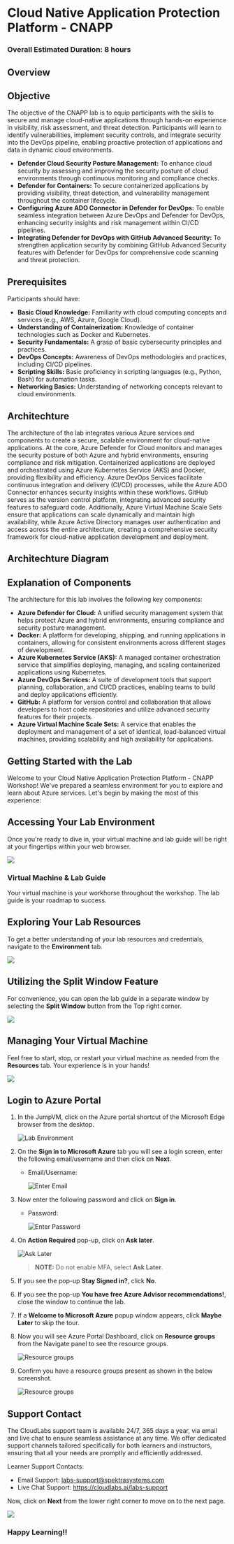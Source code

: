 # Cloud Native Application Protection Platform - CNAPP

### Overall Estimated Duration: 8 hours

## Overview



## Objective

The objective of the CNAPP lab is to equip participants with the skills to secure and manage cloud-native applications through hands-on experience in visibility, risk assessment, and threat detection. Participants will learn to identify vulnerabilities, implement security controls, and integrate security into the DevOps pipeline, enabling proactive protection of applications and data in dynamic cloud environments.

- **Defender Cloud Security Posture Management:** To enhance cloud security by assessing and improving the security posture of cloud environments through continuous monitoring and compliance checks. 
- **Defender for Containers:** To secure containerized applications by providing visibility, threat detection, and vulnerability management throughout the container lifecycle.
- **Configuring Azure ADO Connector in Defender for DevOps:** To enable seamless integration between Azure DevOps and Defender for DevOps, enhancing security insights and risk management within CI/CD pipelines.
- **Integrating Defender for DevOps with GitHub Advanced Security:** To strengthen application security by combining GitHub Advanced Security features with Defender for DevOps for comprehensive code scanning and threat protection.

## Prerequisites

Participants should have:

- **Basic Cloud Knowledge:** Familiarity with cloud computing concepts and services (e.g., AWS, Azure, Google Cloud).
- **Understanding of Containerization:** Knowledge of container technologies such as Docker and Kubernetes.
- **Security Fundamentals:** A grasp of basic cybersecurity principles and practices.
- **DevOps Concepts:** Awareness of DevOps methodologies and practices, including CI/CD pipelines.
- **Scripting Skills:** Basic proficiency in scripting languages (e.g., Python, Bash) for automation tasks.
- **Networking Basics:** Understanding of networking concepts relevant to cloud environments.

## Architechture

The architecture of the lab integrates various Azure services and components to create a secure, scalable environment for cloud-native applications. At the core, Azure Defender for Cloud monitors and manages the security posture of both Azure and hybrid environments, ensuring compliance and risk mitigation. Containerized applications are deployed and orchestrated using Azure Kubernetes Service (AKS) and Docker, providing flexibility and efficiency. Azure DevOps Services facilitate continuous integration and delivery (CI/CD) processes, while the Azure ADO Connector enhances security insights within these workflows. GitHub serves as the version control platform, integrating advanced security features to safeguard code. Additionally, Azure Virtual Machine Scale Sets ensure that applications can scale dynamically and maintain high availability, while Azure Active Directory manages user authentication and access across the entire architecture, creating a comprehensive security framework for cloud-native application development and deployment.

## Architechture Diagram



## Explanation of Components

The architecture for this lab involves the following key components:

- **Azure Defender for Cloud:** A unified security management system that helps protect Azure and hybrid environments, ensuring compliance and security posture management.
- **Docker:** A platform for developing, shipping, and running applications in containers, allowing for consistent environments across different stages of development.
- **Azure Kubernetes Service (AKS):** A managed container orchestration service that simplifies deploying, managing, and scaling containerized applications using Kubernetes.
- **Azure DevOps Services:** A suite of development tools that support planning, collaboration, and CI/CD practices, enabling teams to build and deploy applications efficiently.
- **GitHub:** A platform for version control and collaboration that allows developers to host code repositories and utilize advanced security features for their projects.
- **Azure Virtual Machine Scale Sets:** A service that enables the deployment and management of a set of identical, load-balanced virtual machines, providing scalability and high availability for applications.

## Getting Started with the Lab
 
Welcome to your Cloud Native Application Protection Platform - CNAPP Workshop! We've prepared a seamless environment for you to explore and learn about Azure services. Let's begin by making the most of this experience:
 
## Accessing Your Lab Environment
 
Once you're ready to dive in, your virtual machine and lab guide will be right at your fingertips within your web browser.

![](../media/labguide.png)

### Virtual Machine & Lab Guide
 
Your virtual machine is your workhorse throughout the workshop. The lab guide is your roadmap to success.
 
## Exploring Your Lab Resources
 
To get a better understanding of your lab resources and credentials, navigate to the **Environment** tab.
 
![](../media/env01.png)
 
## Utilizing the Split Window Feature
 
For convenience, you can open the lab guide in a separate window by selecting the **Split Window** button from the Top right corner.
 
![](../media/split01.png)
 
## Managing Your Virtual Machine
 
Feel free to start, stop, or restart your virtual machine as needed from the **Resources** tab. Your experience is in your hands!

![](../media/resourses.png)

## Login to Azure Portal

1. In the JumpVM, click on the Azure portal shortcut of the Microsoft Edge browser from the desktop.

   ![](images/img-3.png "Lab Environment")
   
1. On the **Sign in to Microsoft Azure** tab you will see a login screen, enter the following email/username and then click on **Next**.
   
   * Email/Username: **<inject key="AzureAdUserEmail" enableCopy="true"/>** 
   
     ![](images/image7.png "Enter Email")
     
1. Now enter the following password and click on **Sign in**.
   
   * Password: **<inject key="AzureAdUserPassword" enableCopy="true"/>**
   
     ![](images/image8.png "Enter Password")
     
1. On **Action Required** pop-up, click on **Ask later**.

   ![](images/ask-later.png "Ask Later")

   >**NOTE:** Do not enable MFA, select **Ask Later**.

1. If you see the pop-up **Stay Signed in?**, click **No**.

1. If you see the pop-up **You have free Azure Advisor recommendations!**, close the window to continue the lab.

1. If a **Welcome to Microsoft Azure** popup window appears, click **Maybe Later** to skip the tour.
   
1. Now you will see Azure Portal Dashboard, click on **Resource groups** from the Navigate panel to see the resource groups.

   ![](images/select-rg.png "Resource groups")
   
1. Confirm you have a resource groups present as shown in the below screenshot.

   ![](images/img-9.png "Resource groups")
   
## Support Contact
 
The CloudLabs support team is available 24/7, 365 days a year, via email and live chat to ensure seamless assistance at any time. We offer dedicated support channels tailored specifically for both learners and instructors, ensuring that all your needs are promptly and efficiently addressed.

Learner Support Contacts:
- Email Support: labs-support@spektrasystems.com
- Live Chat Support: https://cloudlabs.ai/labs-support

Now, click on **Next** from the lower right corner to move on to the next page.

![](../media/lab-next.png)

### Happy Learning!!
